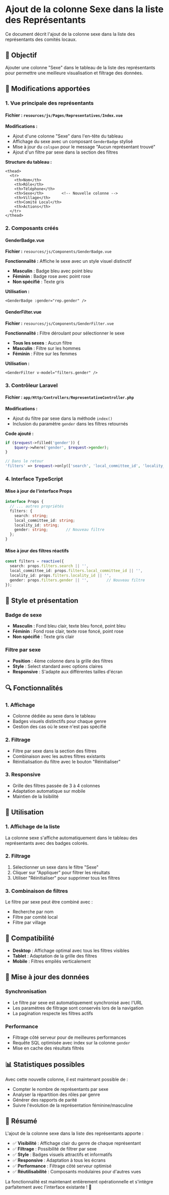 # Ajout de la colonne Sexe dans la liste des Représentants

Ce document décrit l'ajout de la colonne sexe dans la liste des représentants des comités locaux.

## 🎯 Objectif

Ajouter une colonne "Sexe" dans le tableau de la liste des représentants pour permettre une meilleure visualisation et filtrage des données.

## 🔧 Modifications apportées

### 1. Vue principale des représentants

#### Fichier : `resources/js/Pages/Representatives/Index.vue`

**Modifications :**
- Ajout d'une colonne "Sexe" dans l'en-tête du tableau
- Affichage du sexe avec un composant `GenderBadge` stylisé
- Mise à jour du `colspan` pour le message "Aucun représentant trouvé"
- Ajout d'un filtre par sexe dans la section des filtres

**Structure du tableau :**
```vue
<thead>
  <tr>
    <th>Nom</th>
    <th>Rôle</th>
    <th>Téléphone</th>
    <th>Sexe</th>        <!-- Nouvelle colonne -->
    <th>Village</th>
    <th>Comité Local</th>
    <th>Actions</th>
  </tr>
</thead>
```

### 2. Composants créés

#### GenderBadge.vue
**Fichier :** `resources/js/Components/GenderBadge.vue`

**Fonctionnalité :** Affiche le sexe avec un style visuel distinctif
- **Masculin** : Badge bleu avec point bleu
- **Féminin** : Badge rose avec point rose  
- **Non spécifié** : Texte gris

**Utilisation :**
```vue
<GenderBadge :gender="rep.gender" />
```

#### GenderFilter.vue
**Fichier :** `resources/js/Components/GenderFilter.vue`

**Fonctionnalité :** Filtre déroulant pour sélectionner le sexe
- **Tous les sexes** : Aucun filtre
- **Masculin** : Filtre sur les hommes
- **Féminin** : Filtre sur les femmes

**Utilisation :**
```vue
<GenderFilter v-model="filters.gender" />
```

### 3. Contrôleur Laravel

#### Fichier : `app/Http/Controllers/RepresentativeController.php`

**Modifications :**
- Ajout du filtre par sexe dans la méthode `index()`
- Inclusion du paramètre `gender` dans les filtres retournés

**Code ajouté :**
```php
if ($request->filled('gender')) {
    $query->where('gender', $request->gender);
}

// Dans le retour
'filters' => $request->only(['search', 'local_committee_id', 'locality_id', 'gender']),
```

### 4. Interface TypeScript

#### Mise à jour de l'interface Props
```typescript
interface Props {
  // ... autres propriétés
  filters: {
    search: string;
    local_committee_id: string;
    locality_id: string;
    gender: string;        // Nouveau filtre
  };
}
```

#### Mise à jour des filtres réactifs
```typescript
const filters = reactive({
  search: props.filters.search || '',
  local_committee_id: props.filters.local_committee_id || '',
  locality_id: props.filters.locality_id || '',
  gender: props.filters.gender || '',        // Nouveau filtre
});
```

## 🎨 Style et présentation

### Badge de sexe
- **Masculin** : Fond bleu clair, texte bleu foncé, point bleu
- **Féminin** : Fond rose clair, texte rose foncé, point rose
- **Non spécifié** : Texte gris clair

### Filtre par sexe
- **Position** : 4ème colonne dans la grille des filtres
- **Style** : Select standard avec options claires
- **Responsive** : S'adapte aux différentes tailles d'écran

## 🔍 Fonctionnalités

### 1. Affichage
- Colonne dédiée au sexe dans le tableau
- Badges visuels distinctifs pour chaque genre
- Gestion des cas où le sexe n'est pas spécifié

### 2. Filtrage
- Filtre par sexe dans la section des filtres
- Combinaison avec les autres filtres existants
- Réinitialisation du filtre avec le bouton "Réinitialiser"

### 3. Responsive
- Grille des filtres passée de 3 à 4 colonnes
- Adaptation automatique sur mobile
- Maintien de la lisibilité

## 🚀 Utilisation

### 1. Affichage de la liste
La colonne sexe s'affiche automatiquement dans le tableau des représentants avec des badges colorés.

### 2. Filtrage
1. Sélectionner un sexe dans le filtre "Sexe"
2. Cliquer sur "Appliquer" pour filtrer les résultats
3. Utiliser "Réinitialiser" pour supprimer tous les filtres

### 3. Combinaison de filtres
Le filtre par sexe peut être combiné avec :
- Recherche par nom
- Filtre par comité local
- Filtre par village

## 📱 Compatibilité

- **Desktop** : Affichage optimal avec tous les filtres visibles
- **Tablet** : Adaptation de la grille des filtres
- **Mobile** : Filtres empilés verticalement

## 🔄 Mise à jour des données

### Synchronisation
- Le filtre par sexe est automatiquement synchronisé avec l'URL
- Les paramètres de filtrage sont conservés lors de la navigation
- La pagination respecte les filtres actifs

### Performance
- Filtrage côté serveur pour de meilleures performances
- Requête SQL optimisée avec index sur la colonne `gender`
- Mise en cache des résultats filtrés

## 📊 Statistiques possibles

Avec cette nouvelle colonne, il est maintenant possible de :
- Compter le nombre de représentants par sexe
- Analyser la répartition des rôles par genre
- Générer des rapports de parité
- Suivre l'évolution de la représentation féminine/masculine

## 🎉 Résumé

L'ajout de la colonne sexe dans la liste des représentants apporte :
- ✅ **Visibilité** : Affichage clair du genre de chaque représentant
- ✅ **Filtrage** : Possibilité de filtrer par sexe
- ✅ **Style** : Badges visuels attractifs et informatifs
- ✅ **Responsive** : Adaptation à tous les écrans
- ✅ **Performance** : Filtrage côté serveur optimisé
- ✅ **Réutilisabilité** : Composants modulaires pour d'autres vues

La fonctionnalité est maintenant entièrement opérationnelle et s'intègre parfaitement avec l'interface existante ! 🎯
